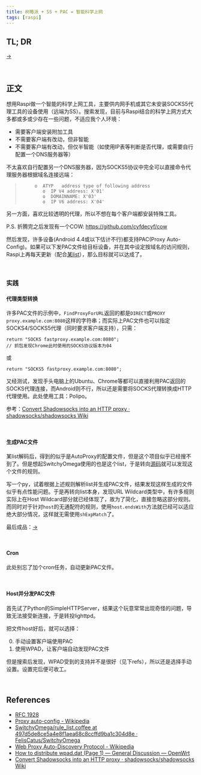 ```yaml
---
title: 树莓派 + SS + PAC = 智能科学上网
tags: [raspi]
---
```


## TL; DR

[->](https://github.com/Cnly/okss/tree/master/zgmpac)

<br />

## 正文

想用Raspi做一个智能的科学上网工具，主要供内网手机或其它未安装SOCKS5代理工具的设备使用（远端为SS）。搜索发现，目前与Raspi结合的科学上网方式大多都或多或少存在一些问题，不适应我个人环境：

* 需要客户端安装附加工具
* 不需要客户端有改动，但非智能
* 不需要客户端有改动，但仅半智能（如使用IP表等判断是否代理，或需要自行配置一个DNS服务器等）

不太喜欢自行配置另一个DNS服务器，因为SOCKS5协议中完全可以直接命令代理服务器根据域名连接远端：

>          o  ATYP   address type of following address
>             o  IP V4 address: X'01'
>             o  DOMAINNAME: X'03'
>             o  IP V6 address: X'04'

另一方面，喜欢比较透明的代理，所以不想在每个客户端都安装特殊工具。

P.S. 折腾完之后发现有一个COW: <https://github.com/cyfdecyf/cow>

然后发现，许多设备(Android 4.4或以下估计不行)都支持PAC(Proxy Auto-Config)。如果可以下发PAC文件给目标设备，并在其中设定按域名的访问规则，Raspi上再每天更新（配合[某list](https://github.com/gfwlist/gfwlist)），那么目标就可以达成了。

<br />

### 实践

#### 代理类型转换

许多PAC文件的示例中，`FindProxyForURL`返回的都是`DIRECT`或`PROXY proxy.example.com:8080`这样的字符串；而实际上PAC文件也可以指定SOCKS4/SOCKS5代理（同时要求客户端支持），只需：

    return "SOCKS fastproxy.example.com:8080";
    // 抓包发现Chrome此时使用的SOCKS协议版本为04

或

    return "SOCKS5 fastproxy.example.com:8080";

又经测试，发现手头电脑上的Ubuntu、Chrome等都可以直接利用PAC返回的SOCKS代理连接，而Android则不行，所以还是需要将SOCKS代理转换成HTTP代理使用。此处使用工具：Polipo。

参考：[Convert Shadowsocks into an HTTP proxy · shadowsocks/shadowsocks Wiki](https://github.com/shadowsocks/shadowsocks/wiki/Convert-Shadowsocks-into-an-HTTP-proxy)

<br />

#### 生成PAC文件

某list解码后，得到的似乎是AutoProxy的配置文件，但是这个项目似乎已经搜不到了。但是想起SwitchyOmega使用的也是这个list，于是转向[源码](https://github.com/FelisCatus/SwitchyOmega/blob/497d5de8ce5a4e8f1aea68c8ccffd9ba1c304d8e/omega-pac/src/rule_list.coffee#L7)就可以发现这个文件的规则。

写一个py，试着根据上述规则解析list并生成PAC文件，结果发现这样生成的文件似乎有点性能问题。于是再转向list本身，发现URL Wildcard类型中，有许多规则实际上在Host Wildcard部分就已经体现了，故为了简化，直接忽略这部分规则。而同时对于针对`host`的无通配符的规则，使用`host.endsWith`方法就已经可以适应绝大部分情况，这样就无需使用`shExpMatch`了。

最后成品：[->](https://github.com/Cnly/okss/blob/master/zgmpac/zgm.py)

<br />

#### Cron

此处别忘了加个cron任务，自动更新PAC文件。

<br />

#### Host并分发PAC文件

首先试了Python的SimpleHTTPServer，结果这个玩意常常出现奇怪的问题，导致无法接受新连接，于是转投lighttpd。

把文件host好后，就可以选择：

0. 手动设置客户端使用PAC
0. 使用WPAD，让客户端自动发现PAC文件

但是搜索后发现，WPAD受到的支持并不是很好（见下refs），所以还是选择手动设置。设置完后便可收工。

<br />

## References

* [RFC 1928](https://www.ietf.org/rfc/rfc1928.txt)
* [Proxy auto-config - Wikipedia](https://en.wikipedia.org/wiki/Proxy_auto-config)
* [SwitchyOmega/rule_list.coffee at 497d5de8ce5a4e8f1aea68c8ccffd9ba1c304d8e · FelisCatus/SwitchyOmega](https://github.com/FelisCatus/SwitchyOmega/blob/497d5de8ce5a4e8f1aea68c8ccffd9ba1c304d8e/omega-pac/src/rule_list.coffee#L7)
* [Web Proxy Auto-Discovery Protocol - Wikipedia](https://en.wikipedia.org/wiki/Web_Proxy_Auto-Discovery_Protocol)
* [How to distribute wpad.dat (Page 1) — General Discussion — OpenWrt](https://forum.openwrt.org/viewtopic.php?id=62630)
* [Convert Shadowsocks into an HTTP proxy · shadowsocks/shadowsocks Wiki](https://github.com/shadowsocks/shadowsocks/wiki/Convert-Shadowsocks-into-an-HTTP-proxy)